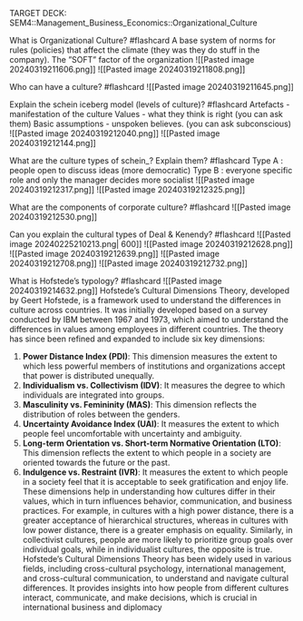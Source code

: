 TARGET DECK: SEM4::Management_Business_Economics::Organizational_Culture

What is Organizational Culture? #flashcard 
A base system of norms for rules (policies) that affect the climate (they was they do stuff in the company).
The ”SOFT” factor of the organization
![[Pasted image 20240319211606.png]]
![[Pasted image 20240319211808.png]]
<!--ID: 1708891534842-->



Who can have a culture? #flashcard 
![[Pasted image 20240319211645.png]]
<!--ID: 1710879945913-->




Explain the schein iceberg model (levels of culture)? #flashcard 
Artefacts - manifestation of the culture
Values - what they think is right (you can ask them)
Basic assumptions - unspoken believes. (you can ask subconscious)
![[Pasted image 20240319212040.png]]
![[Pasted image 20240319212144.png]]
<!--ID: 1708891534847-->




What are the culture types of schein_?
Explain them? #flashcard 
Type A : people open to discuss ideas (more democratic)
Type B : everyone specific role and only the manager decides more socialist 
![[Pasted image 20240319212317.png]]
![[Pasted image 20240319212325.png]]
<!--ID: 1708891534852-->

What are the components of corporate culture? #flashcard 
![[Pasted image 20240319212530.png]]
<!--ID: 1710879945920-->




Can you explain the cultural types of Deal & Kenendy? #flashcard 
![[Pasted image 20240225210213.png| 600]]
![[Pasted image 20240319212628.png]]
![[Pasted image 20240319212639.png]]
![[Pasted image 20240319212708.png]]
![[Pasted image 20240319212732.png]]
<!--ID: 1708891534857-->




What is Hofstede’s typology? #flashcard 
![[Pasted image 20240319214632.png]]
Hofstede’s Cultural Dimensions Theory, developed by Geert Hofstede, is a framework used to understand the differences in culture across countries. It was initially developed based on a survey conducted by IBM between 1967 and 1973, which aimed to understand the differences in values among employees in different countries. The theory has since been refined and expanded to include six key dimensions:
1. **Power Distance Index (PDI)**: This dimension measures the extent to which less powerful members of institutions and organizations accept that power is distributed unequally.
2. **Individualism vs. Collectivism (IDV)**: It measures the degree to which individuals are integrated into groups.
3. **Masculinity vs. Femininity (MAS)**: This dimension reflects the distribution of roles between the genders.
4. **Uncertainty Avoidance Index (UAI)**: It measures the extent to which people feel uncomfortable with uncertainty and ambiguity.
5. **Long-term Orientation vs. Short-term Normative Orientation (LTO)**: This dimension reflects the extent to which people in a society are oriented towards the future or the past.
6. **Indulgence vs. Restraint (IVR)**: It measures the extent to which people in a society feel that it is acceptable to seek gratification and enjoy life.
These dimensions help in understanding how cultures differ in their values, which in turn influences behavior, communication, and business practices. For example, in cultures with a high power distance, there is a greater acceptance of hierarchical structures, whereas in cultures with low power distance, there is a greater emphasis on equality. Similarly, in collectivist cultures, people are more likely to prioritize group goals over individual goals, while in individualist cultures, the opposite is true.
Hofstede’s Cultural Dimensions Theory has been widely used in various fields, including cross-cultural psychology, international management, and cross-cultural communication, to understand and navigate cultural differences. It provides insights into how people from different cultures interact, communicate, and make decisions, which is crucial in international business and diplomacy
<!--ID: 1710881152210-->
